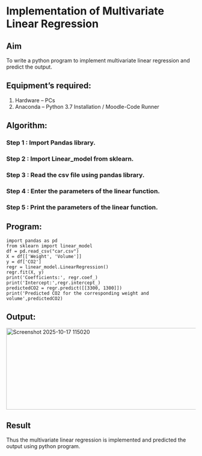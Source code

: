 # Implementation of Multivariate Linear Regression


## Aim
To write a python program to implement multivariate linear regression and predict the output.
## Equipment’s required:
1.	Hardware – PCs
2.	Anaconda – Python 3.7 Installation / Moodle-Code Runner
## Algorithm:

### Step 1 : Import Pandas library.

### Step 2 : Import Linear_model from sklearn.

### Step 3 : Read the csv file using pandas library.

### Step 4 : Enter the parameters of the linear function.

### Step 5 : Print the parameters of the linear function.



## Program:

```
import pandas as pd
from sklearn import linear_model
df = pd.read_csv("car.csv")
X = df[['Weight', 'Volume']]
y = df['CO2']
regr = linear_model.LinearRegression()
regr.fit(X, y)
print('Coefficients:', regr.coef_)
print('Intercept:',regr.intercept_)
predictedCO2 = regr.predict([[3300, 1300]])
print('Predicted CO2 for the corresponding weight and volume',predictedCO2)

```
## Output:
<img width="1415" height="217" alt="Screenshot 2025-10-17 115020" src="https://github.com/user-attachments/assets/d71597b2-2d99-4854-9f2a-46cf78d69b29" />




## Result
Thus the multivariate linear regression is implemented and predicted the output using python program.
